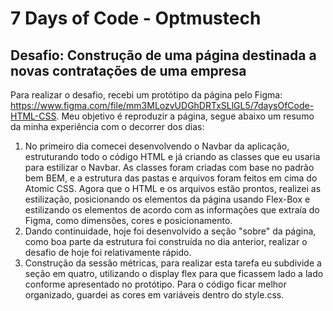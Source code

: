 # 7 Days of Code - Optmustech
## Desafio: Construção de uma página destinada a novas contratações de uma empresa
Para realizar o desafio, recebi um protótipo da página pelo Figma: <https://www.figma.com/file/mm3MLozvUDGhDRTxSLlGL5/7daysOfCode-HTML-CSS>. Meu objetivo é reproduzir a página, segue abaixo um resumo da minha experiência com o decorrer dos dias:
1.  No primeiro dia comecei desenvolvendo o Navbar da aplicação, estruturando todo o código HTML e já criando as classes que eu usaria para estilizar o Navbar. As classes foram criadas com base no padrão bem BEM, e a estrutura das pastas e arquivos foram feitos em cima do Atomic CSS. Agora que o HTML e os arquivos estão prontos, realizei as estilização, posicionando os elementos da página usando Flex-Box e estilizando os elementos de acordo com as informações que extraía do Figma, como dimensões, cores e posicionamento.
2. Dando continuidade, hoje foi desenvolvido a seção "sobre" da página, como boa parte da estrutura foi construída no dia anterior, realizar o desafio de hoje foi relativamente rápido.
3. Construção da sessão métricas, para realizar esta tarefa eu subdivide a seção em quatro, utilizando o display flex para que ficassem lado a lado conforme apresentado no protótipo. Para o código ficar melhor organizado, guardei as cores em variáveis dentro do style.css.